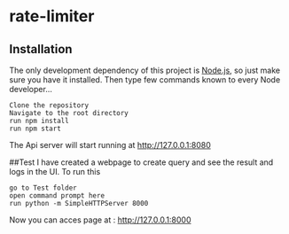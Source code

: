 # rate-limiter

## Installation


The only development dependency of this project is [Node.js](https://nodejs.org), so just make sure you have it installed.
Then type few commands known to every Node developer...

```
Clone the repository
Navigate to the root directory
run npm install
run npm start
```
The Api server will start running at http://127.0.0.1:8080

##Test 
I have created a webpage to create query and see the result and logs in the UI. To run this

```
go to Test folder
open command prompt here
run python -m SimpleHTTPServer 8000

```
Now you can acces page at : http://127.0.0.1:8000


